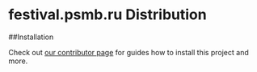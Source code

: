 festival.psmb.ru Distribution
========

##Installation

Check out [our contributor page](https://psmb.github.io) for guides how to install this project and more.
